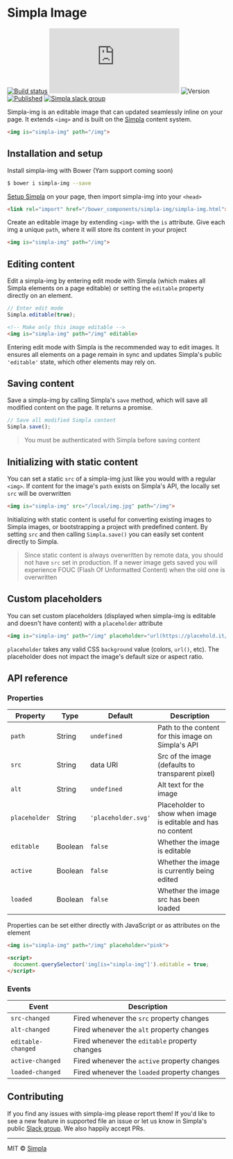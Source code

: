 # Simpla Image
[![Build status][travis-badge]][travis-url] ![Size][size-badge] ![Version][bower-badge] [![Published][webcomponents-badge]][webcomponents-url] [![Simpla slack group][slack-badge]][slack-url]

Simpla-img is an editable image that can updated seamlessly inline on your page. It extends `<img>` and is built on the [Simpla][simpla] content system.

<!---
```
<custom-element-demo>
  <template>
    <script src="../webcomponentsjs/webcomponents-lite.js"></script>
    <link rel="import" href="simpla-img.html">

    <script src="https://unpkg.com/simpla@2.0.0"></script>
    <script>
      Simpla.init('local');
      Simpla.editable(true);
    </script>

    <style>
      img {
        max-width: 100%;
        max-height: 400px;
        margin-right: 5px;
      }
    </style>
    <next-code-block></next-code-block>
  </template>
</custom-element-demo>
```
-->

```html
<img is="simpla-img" path="/img">
```

## Installation and setup

Install simpla-img with Bower (Yarn support coming soon)

```sh
$ bower i simpla-img --save
```

[Setup Simpla][setup-simpla] on your page, then import simpla-img into your `<head>`

```html
<link rel="import" href="/bower_components/simpla-img/simpla-img.html">
```

Create an editable image by extending `<img>` with the `is` attribute. Give each img a unique `path`, where it will store its content in your project

```html
<img is="simpla-img" path="/img">
```

## Editing content

Edit a simpla-img by entering edit mode with Simpla (which makes all Simpla elements on a page editable) or setting the `editable` property directly on an element.

```js
// Enter edit mode
Simpla.editable(true);
```

```html
<!-- Make only this image editable -->
<img is="simpla-img" path="/img" editable>
```

Entering edit mode with Simpla is the recommended way to edit images. It ensures all elements on a page remain in sync and updates Simpla's public `'editable'` state, which other elements may rely on.

## Saving content

Save a simpla-img by calling Simpla's `save` method, which will save all modified content on the page. It returns a promise.

```js
// Save all modified Simpla content
Simpla.save();
```

> You must be authenticated with Simpla before saving content

## Initializing with static content

You can set a static `src` of a simpla-img just like you would with a regular `<img>`. If content for the image's `path` exists on Simpla's API, the locally set `src` will be overwritten

```html
<img is="simpla-img" src="/local/img.jpg" path="/img">
```

Initializing with static content is useful for converting existing images to Simpla images, or bootstrapping a project with predefined content. By setting `src` and then calling `Simpla.save()` you can easily set content directly to Simpla.

> Since static content is always overwritten by remote data, you should not have `src` set in production. If a newer image gets saved you will experience FOUC (Flash Of Unformatted Content) when the old one is overwritten 

## Custom placeholders

You can set custom placeholders (displayed when simpla-img is editable and doesn't have content) with a `placeholder` attribute

```html
<img is="simpla-img" path="/img" placeholder="url(https://placehold.it/200x200)">
```

`placeholder` takes any valid CSS `background` value (colors, `url()`, etc). The placeholder does not impact the image's default size or aspect ratio.

## API reference

### Properties

Property      | Type    | Default           | Description                                                   
------------- | ------- | ----------------- | -----------                                                   
`path`        | String  | `undefined`       | Path to the content for this image on Simpla's API            
`src`         | String  | data URI          | Src of the image (defaults to transparent pixel)                                             
`alt`         | String  | `undefined`       | Alt text for the image                                        
`placeholder` | String  | `'placeholder.svg'` | Placeholder to show when image is editable and has no content 
`editable`    | Boolean | `false`           | Whether the image is editable                                 
`active`      | Boolean | `false`           | Whether the image is currently being edited                   
`loaded`      | Boolean | `false`           | Whether the image src has been loaded

Properties can be set either directly with JavaScript or as attributes on the element

```html
<img is="simpla-img" path="/img" placeholder="pink">

<script>
  document.querySelector('img[is="simpla-img"]').editable = true;
</script>
```

### Events

Event              | Description                                    
------------------ | -----------                                    
`src-changed`      | Fired whenever the `src` property changes      
`alt-changed`      | Fired whenever the `alt` property changes      
`editable-changed` | Fired whenever the `editable` property changes 
`active-changed`   | Fired whenever the `active` property changes   
`loaded-changed`   | Fired whenever the `loaded` property changes   

## Contributing

If you find any issues with simpla-img please report them! If you'd like to see a new feature in supported file an issue or let us know in Simpla's public [Slack group](https://slack.simpla.io). We also happily accept PRs. 

***

MIT © [Simpla][simpla]

[simpla]: https://www.simpla.io
[setup-simpla]: https://www.simpla.io/docs/guides/get-started
[bower-badge]: https://img.shields.io/bower/v/simpla-img.svg
[travis-badge]: https://img.shields.io/travis/SimplaElements/simpla-img.svg
[travis-url]: https://travis-ci.org/SimplaElements/simpla-img
[size-badge]: http://img.badgesize.io/SimplaElements/simpla-img/master/simpla-img.html?compression=gzip&label=render_bundle_%28gzip%29
[webcomponents-badge]: https://img.shields.io/badge/webcomponents.org-published-blue.svg
[webcomponents-url]: https://www.webcomponents.org/element/SimplaElements/simpla-img
[slack-badge]: http://slack.simpla.io/badge.svg
[slack-url]: https://slack.simpla.io

